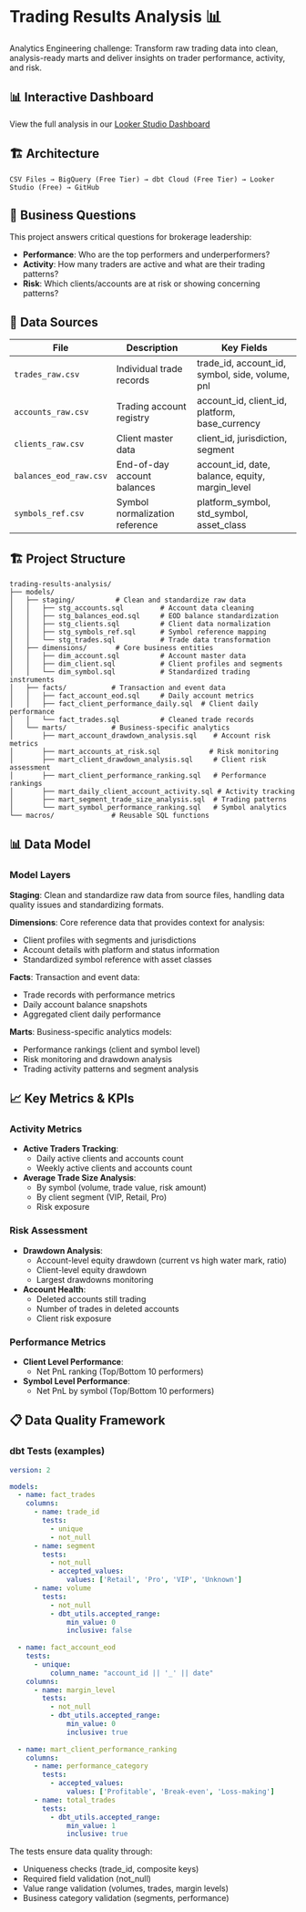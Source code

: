 # Trading Results Analysis 📊

Analytics Engineering challenge: Transform raw trading data into clean, analysis-ready marts and deliver insights on trader performance, activity, and risk.

## 📊 Interactive Dashboard
View the full analysis in our [Looker Studio Dashboard](https://lookerstudio.google.com/s/mdZfMruL_io)

## 🏗️ Architecture

```
CSV Files → BigQuery (Free Tier) → dbt Cloud (Free Tier) → Looker Studio (Free) → GitHub
```

## 🎯 Business Questions

This project answers critical questions for brokerage leadership:

- **Performance**: Who are the top performers and underperformers?
- **Activity**: How many traders are active and what are their trading patterns?
- **Risk**: Which clients/accounts are at risk or showing concerning patterns?

## 📁 Data Sources

| File | Description | Key Fields |
|------|-------------|------------|
| `trades_raw.csv` | Individual trade records | trade_id, account_id, symbol, side, volume, pnl |
| `accounts_raw.csv` | Trading account registry | account_id, client_id, platform, base_currency |
| `clients_raw.csv` | Client master data | client_id, jurisdiction, segment |
| `balances_eod_raw.csv` | End-of-day account balances | account_id, date, balance, equity, margin_level |
| `symbols_ref.csv` | Symbol normalization reference | platform_symbol, std_symbol, asset_class |


## 🏗️ Project Structure

```
trading-results-analysis/
├── models/
│   ├── staging/          # Clean and standardize raw data
│   │   ├── stg_accounts.sql         # Account data cleaning
│   │   ├── stg_balances_eod.sql     # EOD balance standardization
│   │   ├── stg_clients.sql          # Client data normalization
│   │   ├── stg_symbols_ref.sql      # Symbol reference mapping
│   │   └── stg_trades.sql           # Trade data transformation
│   ├── dimensions/       # Core business entities
│   │   ├── dim_account.sql          # Account master data
│   │   ├── dim_client.sql           # Client profiles and segments
│   │   └── dim_symbol.sql           # Standardized trading instruments
│   ├── facts/           # Transaction and event data
│   │   ├── fact_account_eod.sql     # Daily account metrics
│   │   ├── fact_client_performance_daily.sql  # Client daily performance
│   │   └── fact_trades.sql          # Cleaned trade records
│   └── marts/           # Business-specific analytics
│       ├── mart_account_drawdown_analysis.sql    # Account risk metrics
│       ├── mart_accounts_at_risk.sql            # Risk monitoring
│       ├── mart_client_drawdown_analysis.sql     # Client risk assessment
│       ├── mart_client_performance_ranking.sql   # Performance rankings
│       ├── mart_daily_client_account_activity.sql # Activity tracking
│       ├── mart_segment_trade_size_analysis.sql  # Trading patterns
│       └── mart_symbol_performance_ranking.sql   # Symbol analytics
└── macros/              # Reusable SQL functions
```

## 📊 Data Model

### Model Layers

**Staging**: Clean and standardize raw data from source files, handling data quality issues and standardizing formats.

**Dimensions**: Core reference data that provides context for analysis:
- Client profiles with segments and jurisdictions
- Account details with platform and status information
- Standardized symbol reference with asset classes

**Facts**: Transaction and event data:
- Trade records with performance metrics
- Daily account balance snapshots
- Aggregated client daily performance

**Marts**: Business-specific analytics models:
- Performance rankings (client and symbol level)
- Risk monitoring and drawdown analysis
- Trading activity patterns and segment analysis

## 📈 Key Metrics & KPIs

### Activity Metrics
- **Active Traders Tracking**:
  - Daily active clients and accounts count
  - Weekly active clients and accounts count
- **Average Trade Size Analysis**:
  - By symbol (volume, trade value, risk amount)
  - By client segment (VIP, Retail, Pro)
  - Risk exposure

### Risk Assessment
- **Drawdown Analysis**:
  - Account-level equity drawdown (current vs high water mark, ratio)
  - Client-level equity drawdown
  - Largest drawdowns monitoring
- **Account Health**:
  - Deleted accounts still trading
  - Number of trades in deleted accounts
  - Client risk exposure

### Performance Metrics
- **Client Level Performance**:
  - Net PnL ranking (Top/Bottom 10 performers)
- **Symbol Level Performance**:
  - Net PnL by symbol (Top/Bottom 10 performers)


## 📋 Data Quality Framework

### dbt Tests (examples)
```yaml
version: 2

models:
  - name: fact_trades
    columns:
      - name: trade_id
        tests:
          - unique
          - not_null
      - name: segment
        tests:
          - not_null
          - accepted_values:
              values: ['Retail', 'Pro', 'VIP', 'Unknown']
      - name: volume
        tests:
          - not_null
          - dbt_utils.accepted_range:
              min_value: 0
              inclusive: false
  
  - name: fact_account_eod
    tests:
      - unique:
          column_name: "account_id || '_' || date"
    columns:
      - name: margin_level
        tests:
          - not_null
          - dbt_utils.accepted_range:
              min_value: 0
              inclusive: true
  
  - name: mart_client_performance_ranking
    columns:
      - name: performance_category
        tests:
          - accepted_values:
              values: ['Profitable', 'Break-even', 'Loss-making']
      - name: total_trades
        tests:
          - dbt_utils.accepted_range:
              min_value: 1
              inclusive: true
```

The tests ensure data quality through:
- Uniqueness checks (trade_id, composite keys)
- Required field validation (not_null)
- Value range validation (volumes, trades, margin levels)
- Business category validation (segments, performance)

